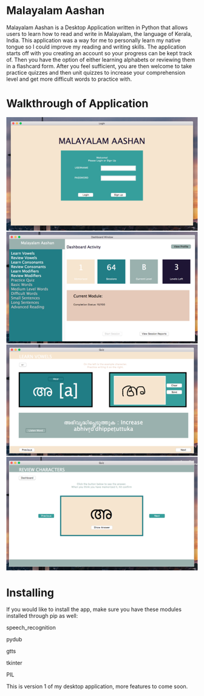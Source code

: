 # Malayalam Aashan
Malayalam Aashan is a Desktop Application written in Python that allows 
users to learn how to read and write in Malayalam, the language of Kerala, India. This application was a way
for me to personally learn my native tongue so I could improve my reading and writing skills. The application starts off with you 
creating an account so your progress can be kept track of. Then you have the option of either learning alphabets or reviewing them
in a flashcard form. After you feel sufficient, you are then welcome to take practice quizzes and then unit quizzes to increase your 
comprehension level and get more difficult words to practice with. 



# Walkthrough of Application
![Login Screen](https://github.com/raveenamnair/Malayalam-Aashan/blob/master/Screen%20Shot%202020-09-13%20at%209.11.02%20PM.png)
![Dashboard Screen](https://github.com/raveenamnair/Malayalam-Aashan/blob/master/Screen%20Shot%202020-09-13%20at%209.21.51%20PM.png)
![Learning Screen](https://github.com/raveenamnair/Malayalam-Aashan/blob/master/Screen%20Shot%202020-09-13%20at%209.12.11%20PM.png)
![Reviewing Screen](https://github.com/raveenamnair/Malayalam-Aashan/blob/master/Screen%20Shot%202020-09-13%20at%209.11.31%20PM.png)

# Installing

If you would like to install the app, make sure you have these modules installed through pip as well:

speech_recognition

pydub

gtts

tkinter

PIL

This is version 1 of my desktop application, more features to come soon. 
